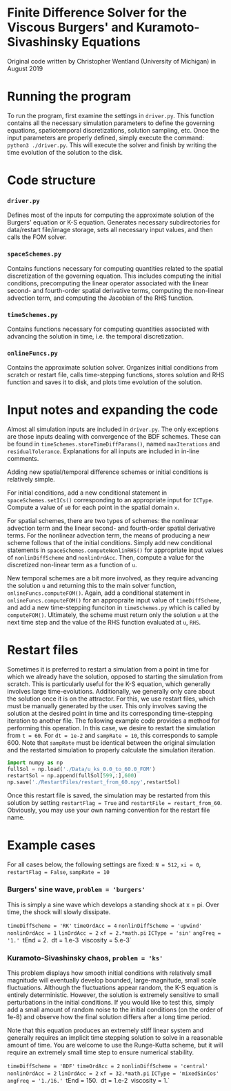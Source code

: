 # Finite Difference Solver for the Viscous Burgers' and Kuramoto-Sivashinsky Equations
Original code written by Christopher Wentland (University of Michigan) in August 2019

# Running the program
To run the program, first examine the settings in `driver.py`. This function contains all the necessary simulation parameters to define the governing equations, spatiotemporal discretizations, solution sampling, etc. Once the input parameters are properly defined, simply execute the command: `python3 ./driver.py`. This will execute the solver and finish by writing the time evolution of the solution to the disk.

# Code structure
### `driver.py`
Defines most of the inputs for computing the approximate solution of the Burgers' equation or K-S equation. Generates necessary subdirectories for data/restart file/image storage, sets all necessary input values, and then calls the FOM solver.

### `spaceSchemes.py`
Contains functions necessary for computing quantities related to the spatial discretization of the governing equation. This includes computing the initial conditions, precomputing the linear operator associated with the linear second- and fourth-order spatial derivative terms, computing the non-linear advection term, and computing the Jacobian of the RHS function.

### `timeSchemes.py`
Contains functions necessary for computing quantities associated with advancing the solution in time, i.e. the temporal discretization. 

### `onlineFuncs.py`
Contains the approximate solution solver. Organizes initial conditions from scratch or restart file, calls time-stepping functions, stores solution and RHS function and saves it to disk, and plots time evolution of the solution.

# Input notes and expanding the code
Almost all simulation inputs are included in `driver.py`. The only exceptions are those inputs dealing with convergence of the BDF schemes. These can be found in `timeSchemes.storeTimeDiffParams()`, named `maxIterations` and `residualTolerance`. Explanations for all inputs are included in in-line comments.

Adding new spatial/temporal difference schemes or initial conditions is relatively simple. 

For initial conditions, add a new conditional statement in `spaceSchemes.setICs()` corresponding to an appropriate input for `ICType`. Compute a value of `u0` for each point in the spatial domain `x`.

For spatial schemes, there are two types of schemes: the nonlinear advection term and the linear second- and fourth-order spatial derivative terms. For the nonlinear advection term, the means of producing a new scheme follows that of the initial conditions. Simply add new conditional statements in `spaceSchemes.computeNonlinRHS()` for appropriate input values of `nonlinDiffScheme` and `nonlinOrdAcc`. Then, compute a value for the discretized non-linear term as a function of `u`.

New temporal schemes are a bit more involved, as they require advancing the solution `u` and returning this to the main solver function, `onlineFuncs.computeFOM()`. Again, add a conditional statement in `onlineFuncs.computeFOM()` for an appropraite input value of `timeDiffScheme`, and add a new time-stepping funciton in `timeSchemes.py` which is called by `computeFOM()`. Ultimately, the scheme must return only the solution `u` at the next time step and the value of the RHS function evaluated at `u`, `RHS`.

# Restart files
Sometimes it is preferred to restart a simulation from a point in time for which we already have the solution, opposed to starting the simulation from scratch. This is particularly useful for the K-S equation, which generally involves large time-evolutions. Additionally, we generally only care about the solution once it is on the attractor. For this, we use restart files, which must be manually generated by the user. This only involves saving the solution at the desired point in time and its corresponding time-stepping iteration to another file. The following example code provides a method for performing this operation. In this case, we desire to restart the simulation from `t = 60`. For `dt = 1e-2` and `sampRate = 10`, this corresponds to sample 600. Note that `sampRate` must be identical between the original simulation and the restarted simulation to properly calculate the simulation iteration.

```python
import numpy as np
fullSol = np.load('./Data/u_ks_0.0_to_60.0_FOM')
restartSol = np.append(fullSol[599,:],600)
np.save('./RestartFiles/restart_from_60.npy',restartSol)
```

Once this restart file is saved, the simulation may be restarted from this solution by setting `restartFlag = True` and `restartFile = restart_from_60`. Obviously, you may use your own naming convention for the restart file name.

# Example cases
For all cases below, the following settings are fixed: `N = 512`, `xi = 0`, `restartFlag = False`, `sampRate = 10` 

### Burgers' sine wave, `problem = 'burgers'`
This is simply a sine wave which develops a standing shock at x = pi. Over time, the shock will slowly dissipate.

`timeDiffScheme = 'RK'`
`timeOrdAcc = 4`
`nonlinDiffScheme = 'upwind'`
`nonlinOrdAcc = 1`
`linOrdAcc = 2`
`xf = 2.*math.pi`
`ICType = 'sin'`
`angFreq = '1.'
`tEnd = 2.`
`dt = 1.e-3`
`viscosity = 5.e-3`

### Kuramoto-Sivashinsky chaos, `problem = 'ks'`
This problem displays how smooth initial conditions with relatively small magnitude will eventually develop bounded, large-magnitude, small scale fluctuations. Although the fluctuations appear random, the K-S equation is entirely deterministic. However, the solution is extremely sensitive to small perturbations in the initial conditions. If you would like to test this, simply add a small amount of random noise to the initial conditions (on the order of 1e-8) and observe how the final solution differs after a long time period.

Note that this equation produces an extremely stiff linear system and generally requires an implicit time stepping solution to solve in a reasonable amount of time. You are welcome to use the Runge-Kutta scheme, but it will require an extremely small time step to ensure numerical stability.

`timeDiffScheme = 'BDF'`
`timeOrdAcc = 2`
`nonlinDiffScheme = 'central'`
`nonlinOrdAcc = 2`
`linOrdAcc = 2`
`xf = 32.*math.pi`
`ICType = 'mixedSinCos'`
`angFreq = '1./16.'
`tEnd = 150.`
`dt = 1.e-2`
`viscosity = 1.`





